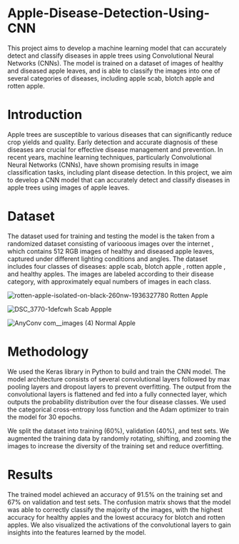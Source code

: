 # Apple-Disease-Detection-Using-CNN

This project aims to develop a machine learning model that can accurately detect and classify diseases in apple trees using Convolutional Neural Networks (CNNs). The model is trained on a dataset of images of healthy and diseased apple leaves, and is able to classify the images into one of several categories of diseases, including apple scab, blotch apple and rotten apple.

# Introduction
Apple trees are susceptible to various diseases that can significantly reduce crop yields and quality. Early detection and accurate diagnosis of these diseases are crucial for effective disease management and prevention. In recent years, machine learning techniques, particularly Convolutional Neural Networks (CNNs), have shown promising results in image classification tasks, including plant disease detection. In this project, we aim to develop a CNN model that can accurately detect and classify diseases in apple trees using images of apple leaves.

# Dataset
The dataset used for training and testing the model is the taken from a randomized dataset consisting of variooous images over the internet , which contains 512 RGB images of healthy and diseased apple leaves, captured under different lighting conditions and angles. The dataset includes four classes of diseases: apple scab, blotch apple , rotten apple , and healthy apples. The images are labeled according to their disease category, with approximately equal numbers of images in each class.


![rotten-apple-isolated-on-black-260nw-1936327780](https://user-images.githubusercontent.com/99320225/231492290-888c2bd5-c6d1-46b8-b179-4bd27e61a599.jpg)
Rotten Apple

![DSC_3770-1defcwh](https://user-images.githubusercontent.com/99320225/231491114-1b6b2864-3f76-4255-ba25-f74793f261be.jpg) Scab Appple


![AnyConv com__images (4)](https://user-images.githubusercontent.com/99320225/231491861-f5677af9-81be-4802-8b03-3ec0d8050f04.jpg)
Normal Apple

# Methodology
We used the Keras library in Python to build and train the CNN model. The model architecture consists of several convolutional layers followed by max pooling layers and dropout layers to prevent overfitting. The output from the convolutional layers is flattened and fed into a fully connected layer, which outputs the probability distribution over the four disease classes. We used the categorical cross-entropy loss function and the Adam optimizer to train the model for 30 epochs.

We split the dataset into training (60%), validation (40%), and test sets. We augmented the training data by randomly rotating, shifting, and zooming the images to increase the diversity of the training set and reduce overfitting.

# Results
The trained model achieved an accuracy of 91.5% on the training set and 67% on validation and test sets. The confusion matrix shows that the model was able to correctly classify the majority of the images, with the highest accuracy for healthy apples and the lowest accuracy for blotch and rotten apples. We also visualized the activations of the convolutional layers to gain insights into the features learned by the model.
